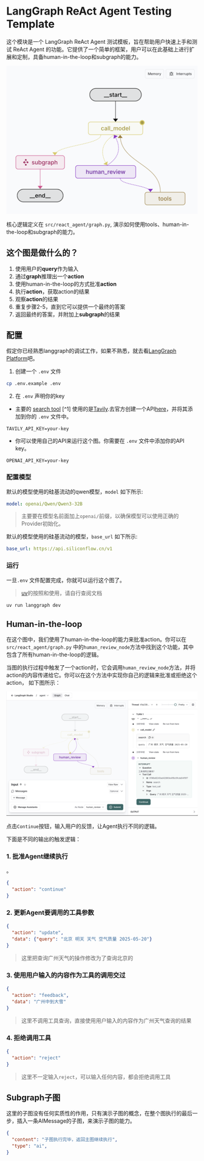 # LangGraph ReAct Agent Testing Template

这个模块是一个 LangGraph ReAct Agent 测试模板，旨在帮助用户快速上手和测试 ReAct Agent 的功能。它提供了一个简单的框架，用户可以在此基础上进行扩展和定制，具备human-in-the-loop和subgraph的能力。


![Graph view in LangGraph studio UI](./static/studio_ui.png)

核心逻辑定义在 `src/react_agent/graph.py`, 演示如何使用tools、human-in-the-loop和subgraph的能力。

## 这个图是做什么的？

1. 使用用户的**query**作为输入
2. 通过**graph**推理出一个**action**
3. 使用human-in-the-loop的方式批准**action**
4. 执行**action**，获取action的结果
5. 观察**action**的结果
6. 重复步骤2-5，直到它可以提供一个最终的答案
7. 返回最终的答案，并附加上**subgraph**的结果


## 配置
假定你已经熟悉langgraph的调试工作，如果不熟悉，就去看[LangGraph Platform](https://langchain-ai.github.io/langgraph/concepts/langgraph_platform/)吧。

1. 创建一个 `.env` 文件

```bash
cp .env.example .env
```

2. 在 `.env` 声明你的key

- 主要的 [search tool](./src/react_agent/tools.py) [^1] 使用的是[Tavily](https://tavily.com/).去官方创建一个API[here](https://app.tavily.com/sign-in)，并将其添加到你的 `.env` 文件中。

```
TAVILY_API_KEY=your-key
```

- 你可以使用自己的API来运行这个图。你需要在 `.env` 文件中添加你的API key。

```
OPENAI_API_KEY=your-key
```


### 配置模型

默认的模型使用的硅基流动的qwen模型，`model` 如下所示:

```yaml
model: openai/Qwen/Qwen3-32B
```

> 主要要在模型名前面加上`openai/`前缀，以确保模型可以使用正确的Provider初始化。


默认的模型使用的硅基流动的模型，`base_url` 如下所示:

```yaml
base_url: https://api.siliconflow.cn/v1
```

### 运行
一旦`.env` 文件配置完成，你就可以运行这个图了。

> [uv](https://docs.astral.sh/uv/)的按照和使用，请自行查阅文档

```bash
uv run langgraph dev
```

## Human-in-the-loop
在这个图中，我们使用了human-in-the-loop的能力来批准action。你可以在 `src/react_agent/graph.py` 中的`human_review_node`方法中找到这个功能，其中包含了所有human-in-the-loop的逻辑。

当图的执行过程中触发了一个action时，它会调用`human_review_node`方法，并将action的内容传递给它。你可以在这个方法中实现你自己的逻辑来批准或拒绝这个action， 如下图所示：

![Human-in-the-loop](./static/human_in_the_loop.png)

点击`Continue`按钮，输入用户的反馈，让Agent执行不同的逻辑。

下面是不同的输出的触发逻辑：

### 1. 批准Agent继续执行
。
```json
{
  "action": "continue"
}
```
### 2. 更新Agent要调用的工具参数
```json
{
  "action": "update",
  "data": {"query": "北京 明天 天气 空气质量 2025-05-20"}
}
```
> 这里把查询广州天气的操作修改为了查询北京的

### 3. 使用用户输入的内容作为工具的调用交过
```json
{
  "action": "feedback",
  "data": "广州中到大雪"
}
```
> 这里不调用工具查询，直接使用用户输入的内容作为广州天气查询的结果

### 4. 拒绝调用工具
```json
{
  "action": "reject"
}
```
> 这里不一定输入`reject`，可以输入任何内容，都会拒绝调用工具

## Subgraph子图
这里的子图没有任何实质性的作用，只有演示子图的概念，在整个图执行的最后一步，插入一条AIMessage的子图，来演示子图的能力。

```json
{
  "content": "子图执行完毕，返回主图继续执行",
  "type": "ai",
}
```
